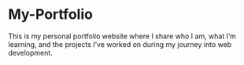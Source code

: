 # My-Portfolio
This is my personal portfolio website where I share who I am, what I’m learning, and the projects I’ve worked on during my journey into web development.
